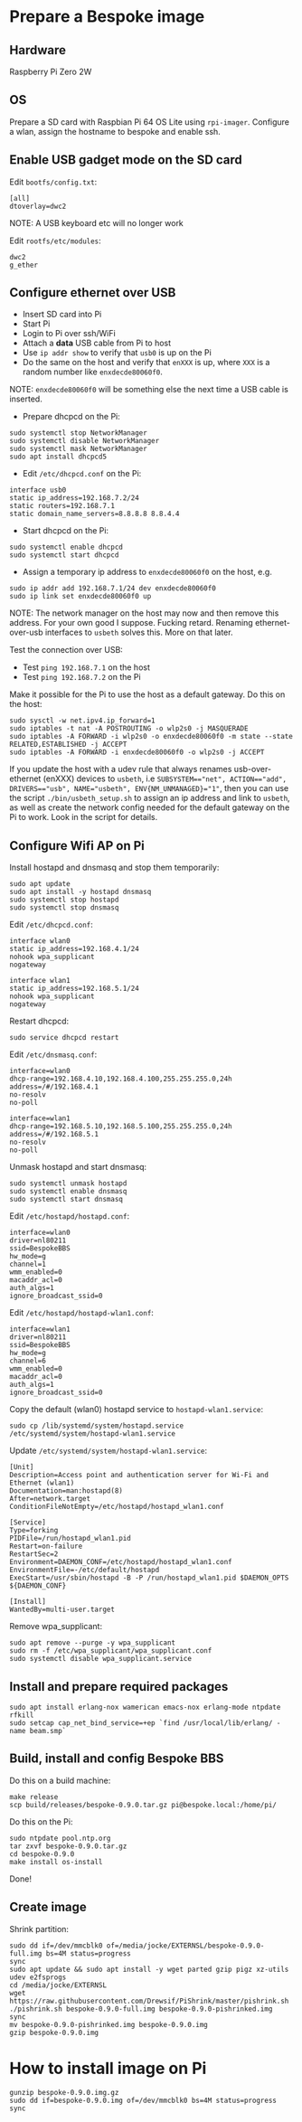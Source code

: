 # Prepare a Bespoke image

## Hardware

Raspberry Pi Zero 2W

## OS

Prepare a SD card with Raspbian Pi 64 OS Lite using
`rpi-imager`. Configure a wlan, assign the hostname to bespoke and
enable ssh.

## Enable USB gadget mode on the SD card

Edit `bootfs/config.txt`:

```
[all]
dtoverlay=dwc2
```

NOTE: A USB keyboard etc will no longer work

Edit `rootfs/etc/modules`:

```
dwc2
g_ether
```

## Configure ethernet over USB

* Insert SD card into Pi
* Start Pi
* Login to Pi over ssh/WiFi
* Attach a **data** USB cable from Pi to host
* Use `ip addr show` to verify that `usb0` is up on the Pi
* Do the same on the host and verify that `enXXX` is up, where `XXX` is a
  random number like `enxdecde80060f0`.

NOTE: `enxdecde80060f0` will be something else the next time a USB
cable is inserted.

* Prepare dhcpcd on the Pi:

```
sudo systemctl stop NetworkManager
sudo systemctl disable NetworkManager
sudo systemctl mask NetworkManager
sudo apt install dhcpcd5
```

* Edit `/etc/dhcpcd.conf` on the Pi:

```
interface usb0
static ip_address=192.168.7.2/24
static routers=192.168.7.1
static domain_name_servers=8.8.8.8 8.8.4.4
```

* Start dhcpcd on the Pi:

```
sudo systemctl enable dhcpcd
sudo systemctl start dhcpcd
```

* Assign a temporary ip address to `enxdecde80060f0` on the host, e.g.

```
sudo ip addr add 192.168.7.1/24 dev enxdecde80060f0
sudo ip link set enxdecde80060f0 up
```

NOTE: The network manager on the host may now and then remove this
address. For your own good I suppose. Fucking retard. Renaming
ethernet-over-usb interfaces to `usbeth` solves this. More on that
later.

Test the connection over USB:

* Test `ping 192.168.7.1` on the host
* Test `ping 192.168.7.2` on the Pi

Make it possible for the Pi to use the host as a default gateway. Do
this on the host:

```
sudo sysctl -w net.ipv4.ip_forward=1
sudo iptables -t nat -A POSTROUTING -o wlp2s0 -j MASQUERADE
sudo iptables -A FORWARD -i wlp2s0 -o enxdecde80060f0 -m state --state RELATED,ESTABLISHED -j ACCEPT
sudo iptables -A FORWARD -i enxdecde80060f0 -o wlp2s0 -j ACCEPT
```

If you update the host with a udev rule that always renames
usb-over-ethernet (enXXX) devices to `usbeth`, i.e `SUBSYSTEM=="net", ACTION=="add", DRIVERS=="usb", NAME="usbeth", ENV{NM_UNMANAGED}="1"`, then you can use the
script `./bin/usbeth_setup.sh` to assign an ip address and link to
`usbeth`, as well as create the network config needed for the default
gateway on the Pi to work. Look in the script for details.

## Configure Wifi AP on Pi

Install hostapd and dnsmasq and stop them temporarily:

```
sudo apt update
sudo apt install -y hostapd dnsmasq
sudo systemctl stop hostapd
sudo systemctl stop dnsmasq
```

Edit `/etc/dhcpcd.conf`:

```
interface wlan0
static ip_address=192.168.4.1/24
nohook wpa_supplicant
nogateway

interface wlan1
static ip_address=192.168.5.1/24
nohook wpa_supplicant
nogateway
```

Restart dhcpcd:

```
sudo service dhcpcd restart
```

Edit `/etc/dnsmasq.conf`:

```
interface=wlan0
dhcp-range=192.168.4.10,192.168.4.100,255.255.255.0,24h
address=/#/192.168.4.1
no-resolv
no-poll

interface=wlan1
dhcp-range=192.168.5.10,192.168.5.100,255.255.255.0,24h
address=/#/192.168.5.1
no-resolv
no-poll
```

Unmask hostapd and start dnsmasq:

```
sudo systemctl unmask hostapd
sudo systemctl enable dnsmasq
sudo systemctl start dnsmasq
```

Edit `/etc/hostapd/hostapd.conf`:

```
interface=wlan0
driver=nl80211
ssid=BespokeBBS
hw_mode=g
channel=1
wmm_enabled=0
macaddr_acl=0
auth_algs=1
ignore_broadcast_ssid=0
```

Edit `/etc/hostapd/hostapd-wlan1.conf`:

```
interface=wlan1
driver=nl80211
ssid=BespokeBBS
hw_mode=g
channel=6
wmm_enabled=0
macaddr_acl=0
auth_algs=1
ignore_broadcast_ssid=0
```

Copy the default (wlan0) hostapd service to `hostapd-wlan1.service`:

```
sudo cp /lib/systemd/system/hostapd.service /etc/systemd/system/hostapd-wlan1.service
```

Update `/etc/systemd/system/hostapd-wlan1.service`:

```
[Unit]
Description=Access point and authentication server for Wi-Fi and Ethernet (wlan1)
Documentation=man:hostapd(8)
After=network.target
ConditionFileNotEmpty=/etc/hostapd/hostapd_wlan1.conf

[Service]
Type=forking
PIDFile=/run/hostapd_wlan1.pid
Restart=on-failure
RestartSec=2
Environment=DAEMON_CONF=/etc/hostapd/hostapd_wlan1.conf
EnvironmentFile=-/etc/default/hostapd
ExecStart=/usr/sbin/hostapd -B -P /run/hostapd_wlan1.pid $DAEMON_OPTS ${DAEMON_CONF}

[Install]
WantedBy=multi-user.target
```

Remove wpa_supplicant:

```
sudo apt remove --purge -y wpa_supplicant
sudo rm -f /etc/wpa_supplicant/wpa_supplicant.conf
sudo systemctl disable wpa_supplicant.service
```

## Install and prepare required packages

```
sudo apt install erlang-nox wamerican emacs-nox erlang-mode ntpdate rfkill
sudo setcap cap_net_bind_service=+ep `find /usr/local/lib/erlang/ -name beam.smp`
```

## Build, install and config Bespoke BBS

Do this on a build machine:

```
make release
scp build/releases/bespoke-0.9.0.tar.gz pi@bespoke.local:/home/pi/
```

Do this on the Pi:

```
sudo ntpdate pool.ntp.org
tar zxvf bespoke-0.9.0.tar.gz
cd bespoke-0.9.0
make install os-install
```

Done!

## Create image

Shrink partition:

```
sudo dd if=/dev/mmcblk0 of=/media/jocke/EXTERNSL/bespoke-0.9.0-full.img bs=4M status=progress
sync
sudo apt update && sudo apt install -y wget parted gzip pigz xz-utils udev e2fsprogs
cd /media/jocke/EXTERNSL
wget https://raw.githubusercontent.com/Drewsif/PiShrink/master/pishrink.sh
./pishrink.sh bespoke-0.9.0-full.img bespoke-0.9.0-pishrinked.img
sync
mv bespoke-0.9.0-pishrinked.img bespoke-0.9.0.img
gzip bespoke-0.9.0.img
```

# How to install image on Pi

```
gunzip bespoke-0.9.0.img.gz
sudo dd if=bespoke-0.9.0.img of=/dev/mmcblk0 bs=4M status=progress
sync
```
